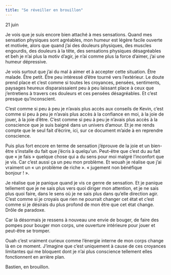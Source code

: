 ```yaml
---
title: "Se réveiller en brouillon"
---
```

21 juin

Je vois que je suis encore bien attaché à mes sensations. Quand mes sensation physiques sont agréables, mon humeur est légère facile ouverte et motivée, alors que quand j’ai des douleurs physiques, des muscles engourdis, des douleurs à la tête, des sensations physiques désagréables et beh je n’ai plus la motiv d’agir, je n’ai comme plus la force d’aimer, j’ai une humeur dépressive.

Je vois surtout que j’ai du mal à aimer et à accepter cette situation. Être malade. Être petit. Être peu intéressé d’être tourné vers l’extérieur. Le doute prend place et c’est comme si toutes les croyances, pensées, sentiments, paysages heureux disparaissaient peu à peu laissant place à ceux que j’entretiens à travers ces douleurs et ces pensées désagréables.
Et c’est presque qu’inconscient.

C’est comme si peu à peu je n’avais plus accès aux conseils de Kevin, c’est comme si peu à peu je n’avais plus accès à la confiance en moi, à la joie de jouer, à la joie d’être. C’est comme si peu à peu je n’avais plus accès à la conscience que je suis baigné dans un univers d’amour.
Et je me rends compte que le seul fait d’écrire, ici, sur ce document m’aide à en reprendre conscience.

Puis plus fort encore en terme de  sensation j’éprouve de la joie et un bien-être s’installe du fait que j’écris à quelqu'un.
Peut-être que c’est du au fait que « je fais » quelque chose qui a du sens pour moi malgré l’inconfort que je vis.
Car c’est aussi ça un peu mon problème. Et wouah je réalise que j’ai vraiment un « un problème de riche ». « jugement non bénéfique bonjour ! ».

Je réalise que je panique quand je vis ce genre de sensation. Et je panique tellement que je ne sais plus vers quoi diriger mon attention, et je ne sais plus quoi faire, dans le sens où je ne sais plus dans qu’elle direction agir.
C’est comme si je croyais que rien ne pourrait changer cet état et c’est comme si je désirais du plus profond de mon être que cet état change. Drôle de paradoxe.

Car là désormais je ressens à nouveau une envie de bouger, de faire des pompes pour bouger mon corps, une ouverture intérieure pour jouer et peut-être se tromper.

Ouah c’est vraiment curieux comme l’énergie interne de mon corps change là en ce moment. J’imagine que c’est uniquement à cause de ces croyances limitantes qui me bloquent dont je n’ai plus conscience tellement elles fonctionnent en arrière plan.

Bastien, en brouillon.